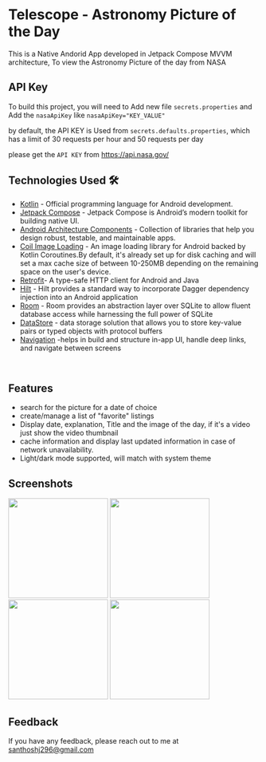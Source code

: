 
#  Telescope - Astronomy Picture of the Day

This is a Native Andorid App developed in Jetpack Compose MVVM architecture, To view the Astronomy Picture of the day from NASA 
## API Key

To build this project, you will need to Add new file `secrets.properties` and Add the `nasaApiKey`
like `nasaApiKey="KEY_VALUE"`

by default, the API KEY is Used from `secrets.defaults.properties`, which has a limit of 30  requests per hour
and 50 requests per day

please get the `API KEY` from https://api.nasa.gov/



## Technologies Used 🛠
- [Kotlin](https://kotlinlang.org/) -  Official programming language for Android development.
- [Jetpack Compose](https://developer.android.com/jetpack/compose) - Jetpack Compose is Android’s modern toolkit for building native UI.
- [Android Architecture Components](https://developer.android.com/topic/libraries/architecture) - Collection of libraries that help you design robust, testable, and maintainable apps.
- [Coil Image Loading](https://coil-kt.github.io/coil/) - An image loading library for Android backed by Kotlin Coroutines.By default, it's already set up for disk caching and will set a max cache size of between 10-250MB depending on the remaining space on the user's device.
- [Retrofit](https://square.github.io/retrofit/)- A type-safe HTTP client for Android and Java
- [Hilt](https://dagger.dev/hilt/) - Hilt provides a standard way to incorporate Dagger dependency injection into an Android application
- [Room](https://developer.android.com/training/data-storage/room) - Room provides an abstraction layer over SQLite to allow fluent database access while harnessing the full power of SQLite
- [DataStore](https://developer.android.com/topic/libraries/architecture/datastore) - data storage solution that allows you to store key-value pairs or typed objects with protocol buffers
- [Navigation](https://developer.android.com/guide/navigation) -helps in build and structure in-app UI, handle deep links, and navigate between screens

<br />


## Features

- search for the picture for a date of choice
- create/manage a list of "favorite" listings
- Display date, explanation, Title and the image of the day, if it's a video just show the video thumbnail 
- cache information and display last updated information in case of network unavailability.
- Light/dark mode supported, will match with system theme



## Screenshots

<img src="https://user-images.githubusercontent.com/93982208/146616608-150d5d68-168a-4731-afb3-bc1969b50011.png" width=200/>      <img src="https://user-images.githubusercontent.com/93982208/146616611-9589d584-b481-4ed5-97da-1726b7ba0262.png" width=200/>    <img src="https://user-images.githubusercontent.com/93982208/146616614-925f260a-0eb3-4498-852c-c6872bd87dd9.png" width=200/>    <img src="https://user-images.githubusercontent.com/93982208/146616599-9f87f56f-1a65-4600-b41d-de2485f8f78d.png" width=200/>






## Feedback

If you have any feedback, please reach out to me at santhoshj296@gmail.com



